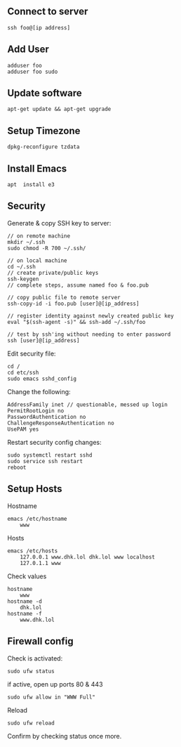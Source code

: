 ## Connect to server
```
ssh foo@[ip address]
```

## Add User
```
adduser foo
adduser foo sudo
```

## Update software
```
apt-get update && apt-get upgrade
```

## Setup Timezone
```
dpkg-reconfigure tzdata
```

## Install Emacs
```
apt  install e3
```

## Security
Generate & copy SSH key to server:
```
// on remote machine
mkdir ~/.ssh
sudo chmod -R 700 ~/.ssh/

// on local machine
cd ~/.ssh
// create private/public keys
ssh-keygen
// complete steps, assume named foo & foo.pub

// copy public file to remote server
ssh-copy-id -i foo.pub [user]@[ip_address]

// register identity against newly created public key
eval "$(ssh-agent -s)" && ssh-add ~/.ssh/foo

// test by ssh'ing without needing to enter password
ssh [user]@[ip_address]
```

Edit security file:
```
cd /
cd etc/ssh
sudo emacs sshd_config
```
Change the following:
```
AddressFamily inet // questionable, messed up login
PermitRootLogin no
PasswordAuthentication no
ChallengeResponseAuthentication no
UsePAM yes
```
Restart security config changes: 
```
sudo systemctl restart sshd
sudo service ssh restart
reboot
```

## Setup Hosts
Hostname
```
emacs /etc/hostname
	www
```
Hosts
```
emacs /etc/hosts
	127.0.0.1 www.dhk.lol dhk.lol www localhost
	127.0.1.1 www
```
Check values
```
hostname
	www
hostname -d
	dhk.lol
hostname -f
	www.dhk.lol
```
## Firewall config
Check is activated:
```
sudo ufw status
```
if active, open up ports 80 & 443
```
sudo ufw allow in "WWW Full"
```
Reload
```
sudo ufw reload
```
Confirm by checking status once more.
